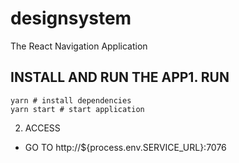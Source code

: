 # designsystem
The React Navigation Application

## INSTALL AND RUN THE APP1. RUN
```shell
yarn # install dependencies
yarn start # start application
```

2. ACCESS 
  - GO TO http://${process.env.SERVICE_URL}:7076
